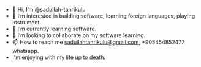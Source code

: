 - 👋 Hi, I’m @sadullah-tanrikulu
- 👀 I’m interested in building software, learning foreign languages, playing instrument.
- 🌱 I’m currently learning software.
- 💞️ I’m looking to collaborate on my software learning.
- 📫 How to reach me sadullahtanrikulu@gmail.com, +905454852477 whatsapp.
- I'm enjoying with my life up to death.


<!---
sadullahhhhhhh/sadullahhhhhhh is a ✨ special ✨ repository because its `README.md` (this file) appears on your GitHub profile.
You can click the Preview link to take a look at your changes.
--->
